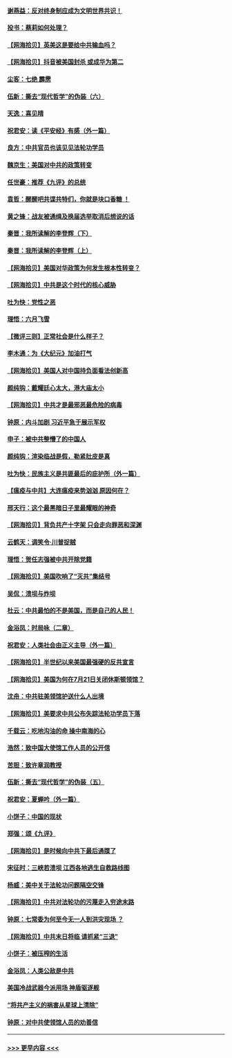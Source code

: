 #### [谢燕益：反对终身制应成为文明世界共识！](../pages/nsc993/n12310465.md?t=08070451) 
#### [投书：蔡莉如何处理？](../pages/nsc993/n12310224.md?t=08070451) 
#### [【网海拾贝】英美这是要给中共输血吗？](../pages/nsc993/n12307646.md?t=08070451) 
#### [【网海拾贝】抖音被美国封杀 或成华为第二](../pages/nsc993/n12305277.md?t=08070451) 
#### [尘客：七绝 霹雳](../pages/nsc993/n12304053.md?t=08070451) 
#### [伍新：撕去“现代哲学”的伪装（六）](../pages/nsc993/n12303243.md?t=08070451) 
#### [天逸：喜见晴](../pages/nsc993/n12303226.md?t=08070451) 
#### [祝君安：读《平安经》有感（外一篇）](../pages/nsc993/n12303170.md?t=08070451) 
#### [良方：中共官员也该见见法轮功学员](../pages/nsc993/n12302985.md?t=08070451) 
#### [魏京生：美国对中共的政策转变](../pages/nsc993/n12302929.md?t=08070451) 
#### [任世豪：推荐《九评》的总统](../pages/nsc993/n12302838.md?t=08070451) 
#### [袁哲：醒醒吧共谍共特们，你就是块口香糖 ！](../pages/nsc993/n12302678.md?t=08070451) 
#### [黄之锋：战友被通缉及换届选举取消后想说的话](../pages/nsc993/n12302681.md?t=08070451) 
#### [秦晋：我所读解的李登辉（下）](../pages/nsc993/n12302171.md?t=08070451) 
#### [秦晋：我所读解的李登辉（上）](../pages/nsc993/n12301979.md?t=08070451) 
#### [【网海拾贝】美国对华政策为何发生根本性转变？](../pages/nsc993/n12302091.md?t=08070451) 
#### [【网海拾贝】中共是这个时代的核心威胁](../pages/nsc993/n12300541.md?t=08070451) 
#### [吐为快：党性之恶](../pages/nsc993/n12300263.md?t=08070451) 
#### [理悟：六月飞雪](../pages/nsc993/n12300243.md?t=08070451) 
#### [【微评三则】正常社会是什么样子？](../pages/nsc993/n12300228.md?t=08070451) 
#### [李木通：为《大纪元》加油打气](../pages/nsc993/n12280363.md?t=08070451) 
#### [【网海拾贝】美国人对中国持负面看法创新高](../pages/nsc993/n12298720.md?t=08070451) 
#### [颜纯钩：戴耀廷心太大，港大庙太小](../pages/nsc993/n12297682.md?t=08070451) 
#### [【网海拾贝】中共才是最邪恶最危险的病毒](../pages/nsc993/n12296470.md?t=08070451) 
#### [钟原：内斗加剧 习近平急于展示军权](../pages/nsc993/n12292544.md?t=08070451) 
#### [申子：被中共整懵了的中国人](../pages/nsc993/n12291389.md?t=08070451) 
#### [颜纯钩：渲染临战是假，勒紧肚皮是真](../pages/nsc993/n12290945.md?t=08070451) 
#### [吐为快：民族主义是共匪最后的庇护所（外一篇）](../pages/nsc993/n12290887.md?t=08070451) 
#### [【瘟疫与中共】大连瘟疫来势汹汹 原因何在？](../pages/nsc993/n12287474.md?t=08070451) 
#### [邢天行：这个最黑暗日子里最耀眼的神奇](../pages/nsc993/n12289882.md?t=08070451) 
#### [【网海拾贝】背负共产十字架 只会走向罪恶和深渊](../pages/nsc993/n12288290.md?t=08070451) 
#### [云鹤天：调笑令·川普捉贼](../pages/nsc993/n12285672.md?t=08070451) 
#### [理悟：贺任志强被中共开除党籍](../pages/nsc993/n12285597.md?t=08070451) 
#### [【网海拾贝】美国吹响了“灭共”集结号](../pages/nsc993/n12284522.md?t=08070451) 
#### [吴侃：溃坝与炸坝](../pages/nsc993/n12283593.md?t=08070451) 
#### [杜云：中共最怕的不是美国，而是自己的人民！](../pages/nsc993/n12282935.md?t=08070451) 
#### [金浴凤：时局咏（二章）](../pages/nsc993/n12282923.md?t=08070451) 
#### [祝君安：人类社会由正义主导（外一篇）](../pages/nsc993/n12282809.md?t=08070451) 
#### [【网海拾贝】半世纪以来美国最强硬的反共宣言](../pages/nsc993/n12282656.md?t=08070451) 
#### [【网海拾贝】美国为何在7月21日关闭休斯顿领馆？](../pages/nsc993/n12279731.md?t=08070451) 
#### [沈舟：中共驻美领馆护送什么人出境](../pages/nsc993/n12278949.md?t=08070451) 
#### [【网海拾贝】美要求中共公布失踪法轮功学员下落](../pages/nsc993/n12277656.md?t=08070451) 
#### [千载云：吃地沟油的命 操中南海的心](../pages/nsc993/n12277533.md?t=08070451) 
#### [浩然：致中国大使馆工作人员的公开信](../pages/nsc993/n12277436.md?t=08070451) 
#### [苦胆：致许章润教授](../pages/nsc993/n12274876.md?t=08070451) 
#### [伍新：撕去“现代哲学”的伪装（五）](../pages/nsc993/n12274833.md?t=08070451) 
#### [祝君安：夏蝉吟（外一篇）](../pages/nsc993/n12274794.md?t=08070451) 
#### [小饼子：中国的现状](../pages/nsc993/n12274774.md?t=08070451) 
#### [郑强：颂《九评》](../pages/nsc993/n12274570.md?t=08070451) 
#### [【网海拾贝】是时候向中共下最后通牒了](../pages/nsc993/n12274156.md?t=08070451) 
#### [宋征时：三峡若溃坝 江西各地逃生自救路线图](../pages/nsc993/n12274031.md?t=08070451) 
#### [杨威：美中关于法轮功问题隔空交锋](../pages/nsc993/n12273317.md?t=08070451) 
#### [【网海拾贝】中共对法轮功的污蔑走入穷途末路](../pages/nsc993/n12272307.md?t=08070451) 
#### [钟原：七常委为何至今无一人到洪灾现场 ？](../pages/nsc993/n12270614.md?t=08070451) 
#### [【网海拾贝】中共末日将临 请抓紧“三退”](../pages/nsc993/n12269476.md?t=08070451) 
#### [小饼子：被压榨的生活](../pages/nsc993/n12268533.md?t=08070451) 
#### [金浴凤：人类公敌是中共](../pages/nsc993/n12268134.md?t=08070451) 
#### [美国冷战武器今派用场 神盾驱逐舰](../pages/nsc993/n12267798.md?t=08070451) 
#### [“将共产主义的祸害从星球上清除”](../pages/nsc993/n12266142.md?t=08070451) 
#### [钟原：对中共使领馆人员的劝善信](../pages/nsc993/n12266890.md?t=08070451) 

----
#### [ >>> 更早内容 <<< ](../indexes/nsc993-earlier.md)
